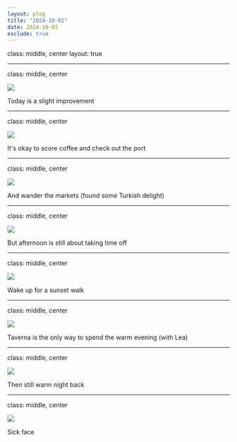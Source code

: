 ```yaml
---
layout: plog
title: "2024-10-02"
date: 2024-10-02
exclude: true
---
```


class: middle, center
layout: true

---

class: middle, center

<img class="plog-picture" src="{{ site.baseurl }}/img/plog/2024-10-02/01.jpg" />

Today is a slight improvement

---

class: middle, center

<img class="plog-picture" src="{{ site.baseurl }}/img/plog/2024-10-02/02.jpg" />

It's okay to score coffee and check out the port

---

class: middle, center

<img class="plog-picture" src="{{ site.baseurl }}/img/plog/2024-10-02/03.jpg" />

And wander the markets (found some Turkish delight)

---

class: middle, center

<img class="plog-picture" src="{{ site.baseurl }}/img/plog/2024-10-02/04.jpg" />

But afternoon is still about taking time off

---

class: middle, center

<img class="plog-picture" src="{{ site.baseurl }}/img/plog/2024-10-02/05.gif" />

Wake up for a sunset walk

---

class: middle, center

<img class="plog-picture" src="{{ site.baseurl }}/img/plog/2024-10-02/06.jpg" />

Taverna is the only way to spend the warm evening (with Lea)

---

class: middle, center

<img class="plog-picture" src="{{ site.baseurl }}/img/plog/2024-10-02/07.jpg" />

Then still warm night back

---

class: middle, center

<img class="plog-picture" src="{{ site.baseurl }}/img/plog/2024-10-02/08.jpg" />

Sick face

